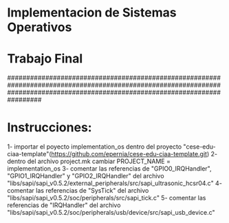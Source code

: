 # Implementacion de Sistemas Operativos 
# Trabajo Final
#################################################################################################################################################################################
# Instrucciones:

1- importar el poyecto implementation_os dentro del proyecto "cese-edu-ciaa-template"(https://github.com/epernia/cese-edu-ciaa-template.git)
2- dentro del archivo project.mk cambiar PROJECT_NAME = implementation_os
3- comentar las referencias de "GPIO0_IRQHandler", "GPIO1_IRQHandler" y "GPIO2_IRQHandler" del archivo "libs/sapi/sapi_v0.5.2/external_peripherals/src/sapi_ultrasonic_hcsr04.c" 
4- comentar las referencias de "SysTick" del archivo "libs/sapi/sapi_v0.5.2/soc/peripherals/src/sapi_tick.c"
5- comentar las referencias de "IRQHandler" del archivo "libs/sapi/sapi_v0.5.2/soc/peripherals/usb/device/src/sapi_usb_device.c"
